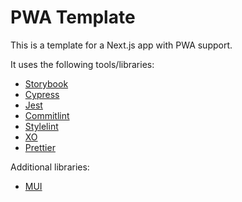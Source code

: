 # PWA Template

This is a template for a Next.js app with PWA support.

It uses the following tools/libraries:

* [Storybook](https://storybook.js.org/)
* [Cypress](https://cypress.io/)
* [Jest](https://jestjs.io/)
* [Commitlint](https://commitlint.js.org/)
* [Stylelint](https://stylelint.io/)
* [XO](https://github.com/xojs/xo)
* [Prettier](https://prettier.io/)

Additional libraries:

* [MUI](https://mui.com/)
